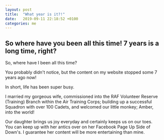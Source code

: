 ```yaml
---
layout: post
title:  "What year is it?!"
date:   2019-09-11 22:18:52 +0100
categories: me
---
```


## So where have you been all this time! 7 years is a long time, right? ##

So, where have I been all this time?

You probably didn't notice, but the content on my website stopped some 7 years ago now!

In short, life has been super busy.

I married my gorgeous wife, commissioned into the RAF Volunteer Reserve (Training) Branch within the Air Training Corps; building up a successful Squadron with over 100 Cadets, and welcomed our little monkey; Amber, into the world!

Our daughter brings us joy everyday and certainly keeps us on our toes.  You can keep up with her antics over on her Facebook Page Up Side of Down's.  I guarantee her content will be more entertaining than mine.